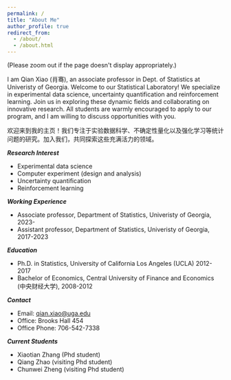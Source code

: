 ```yaml
---
permalink: /
title: "About Me"
author_profile: true
redirect_from: 
  - /about/
  - /about.html
---
```

(Please zoom out if the page doesn't display appropriately.)

I am Qian Xiao (肖骞), an associate professor in Dept. of Statistics at Univeristy of Georgia. Welcome to our Statistical Laboratory! We specialize in experimental data science, uncertainty quantification and reinforcement learning. Join us in exploring these dynamic fields and collaborating on innovative research. All students are warmly encouraged to apply to our program, and I am willing to discuss opportunities with you.

欢迎来到我的主页！我们专注于实验数据科学、不确定性量化以及强化学习等统计问题的研究。加入我们，共同探索这些充满活力的领域。


***Research Interest***

* Experimental data science
* Computer experiment (design and analysis)
* Uncertainty quantification
* Reinforcement learning

***Working Experience***

* Associate professor, Department of Statistics, Univeristy of Georgia, 2023-
* Assistant professor, Department of Statistics, Univeristy of Georgia, 2017-2023

***Education***

* Ph.D. in Statistics, University of California Los Angeles (UCLA) 2012-2017
* Bachelor of Economics, Central University of Finance and Economics (中央财经大学), 2008-2012

***Contact***

* Email: qian.xiao@uga.edu
* Office: Brooks Hall 454
* Office Phone: 706-542-7338

***Current Students***
* Xiaotian Zhang (Phd student)
* Qiang Zhao (visiting Phd student)
* Chunwei Zheng (visiting Phd student)


